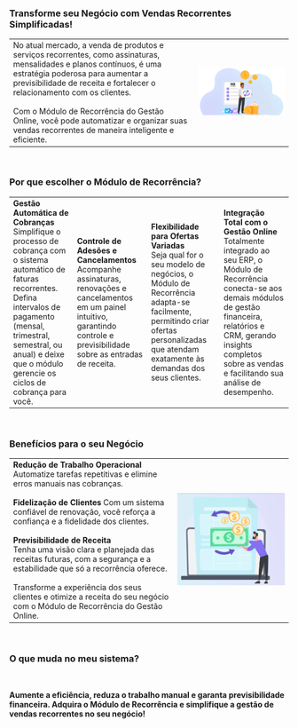 ### Transforme seu Negócio com Vendas Recorrentes Simplificadas!

| | |
|-|-|
|No atual mercado, a venda de produtos e serviços recorrentes, como assinaturas, mensalidades e planos contínuos, é uma estratégia poderosa para aumentar a previsibilidade de receita e fortalecer o relacionamento com os clientes.<br><br>Com o Módulo de Recorrência do Gestão Online, você pode automatizar e organizar suas vendas recorrentes de maneira inteligente e eficiente. |![](https://github.com/Gestao-Online/public-docs/blob/a4d6cc15526c0a69e5d9222f29d9545b229c94b9/erp-v2/marketplace/extensions/br.com.gestao-online.module.recorrencia/assets/modulo_recorrencia_02.png?raw=true) |

<br>

### Por que escolher o Módulo de Recorrência?

| | | | |
|-|-|-|-|
|**Gestão Automática de Cobranças**<br>Simplifique o processo de cobrança com o sistema automático de faturas recorrentes. Defina intervalos de pagamento (mensal, trimestral, semestral, ou anual) e deixe que o módulo gerencie os ciclos de cobrança para você. |**Controle de Adesões e Cancelamentos**<br>Acompanhe assinaturas, renovações e cancelamentos em um painel intuitivo, garantindo controle e previsibilidade sobre as entradas de receita. |**Flexibilidade para Ofertas Variadas**<br>Seja qual for o seu modelo de negócios, o Módulo de Recorrência adapta-se facilmente, permitindo criar ofertas personalizadas que atendam exatamente às demandas dos seus clientes. |**Integração Total com o Gestão Online**<br>Totalmente integrado ao seu ERP, o Módulo de Recorrência conecta-se aos demais módulos de gestão financeira, relatórios e CRM, gerando insights completos sobre as vendas e facilitando sua análise de desempenho. |

<br>

### Benefícios para o seu Negócio

| | |
|-|-|
|**Redução de Trabalho Operacional**<br>Automatize tarefas repetitivas e elimine erros manuais nas cobranças.<br><br>**Fidelização de Clientes** Com um sistema confiável de renovação, você reforça a confiança e a fidelidade dos clientes.<br><br>**Previsibilidade de Receita**<br>Tenha uma visão clara e planejada das receitas futuras, com a segurança e a estabilidade que só a recorrência oferece.<br><br>Transforme a experiência dos seus clientes e otimize a receita do seu negócio com o Módulo de Recorrência do Gestão Online.|![](https://github.com/Gestao-Online/public-docs/blob/afa32f94c3c2f25056db0ef288d2af63ba57f9f2/erp-v2/marketplace/extensions/br.com.gestao-online.module.recorrencia/assets/modulo_recorrencia_03.png?raw=true) |

<br>

### O que muda no meu sistema?



<br>

**Aumente a eficiência, reduza o trabalho manual e garanta previsibilidade financeira. Adquira o Módulo de Recorrência e simplifique a gestão de vendas recorrentes no seu negócio!**
